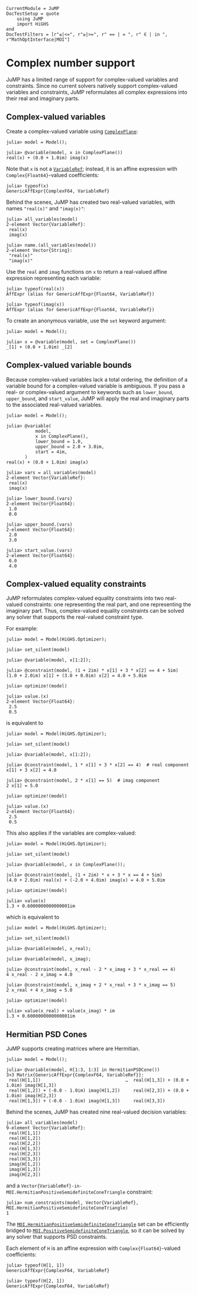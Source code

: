 ```@meta
CurrentModule = JuMP
DocTestSetup = quote
    using JuMP
    import HiGHS
end
DocTestFilters = [r"≤|<=", r"≥|>=", r" == | = ", r" ∈ | in ", r"MathOptInterface|MOI"]
```

# Complex number support

JuMP has a limited range of support for complex-valued variables and
constraints. Since no current solvers natively support complex-valued variables
and constraints, JuMP reformulates all complex expressions into their real and
imaginary parts.

## Complex-valued variables

Create a complex-valued variable using [`ComplexPlane`](@ref):

```jldoctest complex_variables
julia> model = Model();

julia> @variable(model, x in ComplexPlane())
real(x) + (0.0 + 1.0im) imag(x)
```

Note that `x` is not a [`VariableRef`](@ref); instead, it is an affine
expression with `Complex{Float64}`-valued coefficients:

```jldoctest complex_variables
julia> typeof(x)
GenericAffExpr{ComplexF64, VariableRef}
```

Behind the scenes, JuMP has created two real-valued variables, with names
`"real(x)"` and `"imag(x)"`:

```jldoctest complex_variables
julia> all_variables(model)
2-element Vector{VariableRef}:
 real(x)
 imag(x)

julia> name.(all_variables(model))
2-element Vector{String}:
 "real(x)"
 "imag(x)"
```

Use the `real` and `imag` functions on `x` to return a real-valued affine
expression representing each variable:

```jldoctest complex_variables
julia> typeof(real(x))
AffExpr (alias for GenericAffExpr{Float64, VariableRef})

julia> typeof(imag(x))
AffExpr (alias for GenericAffExpr{Float64, VariableRef})
```

To create an anonymous variable, use the `set` keyword argument:

```jldoctest
julia> model = Model();

julia> x = @variable(model, set = ComplexPlane())
_[1] + (0.0 + 1.0im) _[2]
```

## Complex-valued variable bounds

Because complex-valued variables lack a total ordering, the definition of a
variable bound for a complex-valued variable is ambiguous. If you pass a real-
or complex-valued argument to keywords such as `lower_bound`, `upper_bound`,
and `start_value`, JuMP will apply the real and imaginary parts to the
associated real-valued variables.

```jldoctest complex_variables
julia> model = Model();

julia> @variable(
           model,
           x in ComplexPlane(),
           lower_bound = 1.0,
           upper_bound = 2.0 + 3.0im,
           start = 4im,
       )
real(x) + (0.0 + 1.0im) imag(x)

julia> vars = all_variables(model)
2-element Vector{VariableRef}:
 real(x)
 imag(x)

julia> lower_bound.(vars)
2-element Vector{Float64}:
 1.0
 0.0

julia> upper_bound.(vars)
2-element Vector{Float64}:
 2.0
 3.0

julia> start_value.(vars)
2-element Vector{Float64}:
 0.0
 4.0
```

## Complex-valued equality constraints

JuMP reformulates complex-valued equality constraints into two real-valued
constraints: one representing the real part, and one representing the imaginary
part. Thus, complex-valued equality constraints can be solved any solver that
supports the real-valued constraint type.

For example:

```jldoctest
julia> model = Model(HiGHS.Optimizer);

julia> set_silent(model)

julia> @variable(model, x[1:2]);

julia> @constraint(model, (1 + 2im) * x[1] + 3 * x[2] == 4 + 5im)
(1.0 + 2.0im) x[1] + (3.0 + 0.0im) x[2] = 4.0 + 5.0im

julia> optimize!(model)

julia> value.(x)
2-element Vector{Float64}:
 2.5
 0.5
```

is equivalent to

```jldoctest
julia> model = Model(HiGHS.Optimizer);

julia> set_silent(model)

julia> @variable(model, x[1:2]);

julia> @constraint(model, 1 * x[1] + 3 * x[2] == 4)  # real component
x[1] + 3 x[2] = 4.0

julia> @constraint(model, 2 * x[1] == 5)  # imag component
2 x[1] = 5.0

julia> optimize!(model)

julia> value.(x)
2-element Vector{Float64}:
 2.5
 0.5
```

This also applies if the variables are complex-valued:

```jldoctest
julia> model = Model(HiGHS.Optimizer);

julia> set_silent(model)

julia> @variable(model, x in ComplexPlane());

julia> @constraint(model, (1 + 2im) * x + 3 * x == 4 + 5im)
(4.0 + 2.0im) real(x) + (-2.0 + 4.0im) imag(x) = 4.0 + 5.0im

julia> optimize!(model)

julia> value(x)
1.3 + 0.6000000000000001im
```

which is equivalent to

```jldoctest
julia> model = Model(HiGHS.Optimizer);

julia> set_silent(model)

julia> @variable(model, x_real);

julia> @variable(model, x_imag);

julia> @constraint(model, x_real - 2 * x_imag + 3 * x_real == 4)
4 x_real - 2 x_imag = 4.0

julia> @constraint(model, x_imag + 2 * x_real + 3 * x_imag == 5)
2 x_real + 4 x_imag = 5.0

julia> optimize!(model)

julia> value(x_real) + value(x_imag) * im
1.3 + 0.6000000000000001im
```

## Hermitian PSD Cones

JuMP supports creating matrices where are Hermitian.
```jldoctest hermitian_psd_cone
julia> model = Model();

julia> @variable(model, H[1:3, 1:3] in HermitianPSDCone())
3×3 Matrix{GenericAffExpr{ComplexF64, VariableRef}}:
 real(H[1,1])                                …  real(H[1,3]) + (0.0 + 1.0im) imag(H[1,3])
 real(H[1,2]) + (-0.0 - 1.0im) imag(H[1,2])     real(H[2,3]) + (0.0 + 1.0im) imag(H[2,3])
 real(H[1,3]) + (-0.0 - 1.0im) imag(H[1,3])     real(H[3,3])
```

Behind the scenes, JuMP has created nine real-valued decision variables:

```jldoctest hermitian_psd_cone
julia> all_variables(model)
9-element Vector{VariableRef}:
 real(H[1,1])
 real(H[1,2])
 real(H[2,2])
 real(H[1,3])
 real(H[2,3])
 real(H[3,3])
 imag(H[1,2])
 imag(H[1,3])
 imag(H[2,3])
```

and a `Vector{VariableRef}-in-MOI.HermitianPositiveSemidefiniteConeTriangle`
constraint:

```jldoctest hermitian_psd_conne
julia> num_constraints(model, Vector{VariableRef}, MOI.HermitianPositiveSemidefiniteConeTriangle)
1
```

The [`MOI.HermitianPositiveSemidefiniteConeTriangle`](@ref) set can be
efficiently bridged to [`MOI.PositiveSemidefiniteConeTriangle`](@ref), so it can
be solved by any solver that supports PSD constraints.

Each element of `H` is an affine expression with `Complex{Float64}`-valued
coefficients:

```jldoctest hermitian_psd_cone
julia> typeof(H[1, 1])
GenericAffExpr{ComplexF64, VariableRef}

julia> typeof(H[2, 1])
GenericAffExpr{ComplexF64, VariableRef}
```
